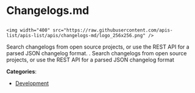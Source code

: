 # Changelogs.md<p align="center">
    <img width="400" src="https://raw.githubusercontent.com/apis-list/apis-list/apis/changelogs-md/logo_256x256.png" />
</p>

Search changelogs from open source projects, or use the REST API for a parsed JSON changelog format. . Search changelogs from open source projects, or use the REST API for a parsed JSON changelog format

**Categories**:

- [Development](https://github/apis-list/apis-list#development)






